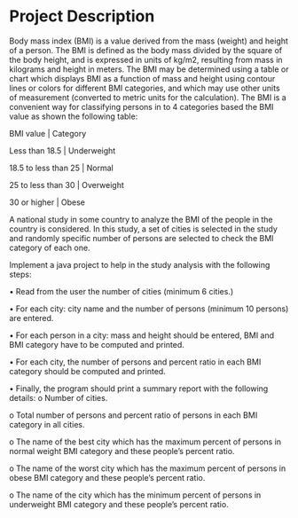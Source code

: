 # Project Description

Body mass index (BMI) is a value derived from the mass (weight) and height of a person. The BMI 
is defined as the body mass divided by the square of the body height, and is expressed in units of kg/m2, 
resulting from mass in kilograms and height in meters. The BMI may be determined using a table or chart 
which displays BMI as a function of mass and height using contour lines or colors for different BMI 
categories, and which may use other units of measurement (converted to metric units for the 
calculation). The BMI is a convenient way for classifying persons in to 4 categories based the BMI value 
as shown the following table:

   BMI value         |    Category    
   
Less than 18.5       |   Underweight   

18.5 to less than 25 |   Normal

25 to less than 30   |   Overweight

30 or higher         |   Obese

A national study in some country to analyze the BMI of the people in the country is considered. In this 
study, a set of cities is selected in the study and randomly specific number of persons are selected to 
check the BMI category of each one. 

Implement a java project to help in the study analysis with the following steps:

• Read from the user the number of cities (minimum 6 cities.)

• For each city: city name and the number of persons (minimum 10 persons) are entered.

• For each person in a city: mass and height should be entered, BMI and BMI category have to be 
computed and printed.

• For each city, the number of persons and percent ratio in each BMI category should be computed 
and printed.

• Finally, the program should print a summary report with the following details:
o Number of cities.

o Total number of persons and percent ratio of persons in each BMI category in all cities.

o The name of the best city which has the maximum percent of persons in normal weight
BMI category and these people’s percent ratio. 

o The name of the worst city which has the maximum percent of persons in obese BMI
category and these people’s percent ratio.

o The name of the city which has the minimum percent of persons in underweight BMI 
category and these people’s percent ratio.
